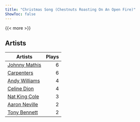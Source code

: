 ```yaml
---
title: "Christmas Song (Chestnuts Roasting On An Open Fire)"
ShowToc: false
---
```


{{< more >}}

## Artists
Artists | Plays 
----- | -----: 
[Johnny Mathis](/artists/johnny-mathis-14581) | 6
[Carpenters](/artists/carpenters-39303) | 6
[Andy Williams](/artists/andy-williams-16425) | 4
[Celine Dion](/artists/celine-dion-39068) | 4
[Nat King Cole](/artists/nat-king-cole-3428) | 3
[Aaron Neville](/artists/aaron-neville-384) | 2
[Tony Bennett](/artists/tony-bennett-2564) | 2


